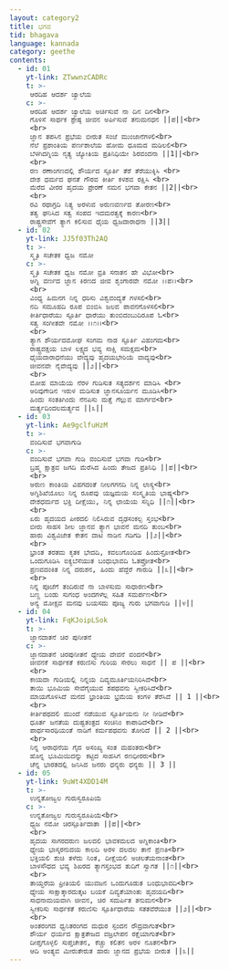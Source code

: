 ```yaml
---
layout: category2
title: ಭಗವ
tid: bhagava
language: kannada
category: geethe
contents:
  - id: 01
    yt-link: ZTwwnzCADRc
    t: >-
     ಆರದಿಹ ಆದರ್ಶ ಜ್ವಾಲೆಯ
    c: >-
     ಆರದಿಹ ಆದರ್ಶ ಜ್ವಾಲೆಯ ಅರ್ಚಿಸುವೆ ನಾ ದಿನ ದಿನ<br>
     ಗೊಳಿಸೆ ಸಾರ್ಥಕ ಶ್ರೇಷ್ಠ ಜೀವನ ಅರ್ಪಿಸುವೆ ತನುಮನಧನ ||ಪ||<br>
     <br>
     ಜ್ಞಾನ ತಪಸಿನ ಪ್ರಭೆಯ ಬೀರುತ ಸಂಜೆ ಮುಂಜಾನೆಗಳಲಿ<br>
     ನೆಲೆ ಪ್ರಶಾಂತಿಯ ಪರ್ಣಶಾಲೆಯ ಹೋಮ ಧೂಮದ ಮಡಿಲಲಿ<br>
     ಬೆಳಗಿದಗ್ನಿಯ ನೃತ್ಯ ಜ್ಯೋತಿಯ ಪ್ರತಿನಿಧಿಯೇ ಶಿರವಂದನಾ ||1||<br>
     <br>
     ರಣ ರಣಾಂಗಣದಲ್ಲಿ ಶೌರ್ಯದ ಸ್ಫೂರ್ತಿ ತೆರೆ ತೆರೆಯುಕ್ಕಿಸಿ <br>
     ದೇಶ ಧರ್ಮದ ಘನತೆ ಗೌರವ ಕೀರ್ತಿ ಕಳಶವ ರಕ್ಷಿಸಿ <br>
     ಮೆರೆದ ವೀರರ ಹೃದಯ ಪ್ರೇರಣೆ ನಮನ ಭಗವಾ ಕೇತನ ||2||<br>
     <br>
     ರವಿ ರಥಾಗ್ರದಿ ನಿತ್ಯ ಅರಳುವ ಅರುಣವರ್ಣದ ತೋರಣ<br>
     ತತ್ವ ಘನಿಸಿದ ಸತ್ವ ಸಂಪದ ಇದಮರತ್ವಕ್ಕೆ ಕಾರಣ<br>
     ರಾಷ್ಟ್ರಸೇವೆಗೆ ತ್ಯಾಗ ಕಲಿಸುವ ಧೈಯ ಧ್ವಜದಾರಾಧನಾ ||3||
  - id: 02
    yt-link: JJ5f03Th2AQ
    t: >-
     ಸ್ಮೃತಿ ಸಚೇತಕ ಧ್ವಜ ನಮೋ
    c: >-
     ಸ್ಮೃತಿ ಸಚೇತಕ ಧ್ವಜ ನಮೋ ವ್ರತಿ ಸನಾತನ ಹೇ ವಿಭೋ<br>
     ಅಗ್ನಿ ವರ್ಣದ ಜ್ಞಾನ ಕಿರಣದ ಜೀವ ಶೃಂಗಾರವೇ ನಮೋ ।।ಪ।।<br>
     <br>
     ವಿಂಧ್ಯ ಹಿಮನಗ ನಿನ್ನ ಧರಿಸು ವಿಶ್ವವಂದ್ಯತೆ ಗಳಸಲಿ<br>
     ನದಿ ಸಮೂಹದಿ ರೂಪ ಬಿಂಬಿಸಿ ಜಲವ ಪಾವನಗೊಳಸಲಿ<br>
     ಕೀರ್ತಿಧಾರೆಯು ಸ್ಫೂರ್ತಿ ಧಾರೆಯು ತುಂಬಿದಂಬುದಿರೂಪ ಓ<br>
     ಸತ್ವ ಸಂಗೀತವೇ ನಮೋ ।।೧।।<br>
     <br>
     ತ್ಯಾಗ ಶೌರ್ಯದಮೋಘ ಸಂಗಮ ನಾಡ ಸ್ಫೂರ್ತಿ ವಿಹಂಗಮ<br>
     ರಾಷ್ಟ್ರದಕ್ಷಯ ಬಾಳ ಲಕ್ಷ್ಯದ ಭವ್ಯ ಸಾಕ್ಷಿ ಸಮಕ್ಷಮ<br>
     ಧೈಯದಾರಾಧನೆಯು ವೇದ್ಯವು ಹೃದಯಭೇರಿಯೆ ವಾದ್ಯವು<br>
     ಜೀವನವೇ ನೈವೇದ್ಯವು ||೨||<br>
     <br>
     ಮೋಹ ಮಾಯೆಯ ನೆರಳ ಗುಡಿಸುತ ಸತ್ಯದರ್ಶನ ಮಾಡಿಸಿ <br>
     ಅರಿವುಗೇಡಿನ ಇರುಳ ಮಡಿಸುತ ಜ್ಞಾನಸೂರ್ಯನ ಮೂಡಿಸಿ<br>
     ಹಿಂದು ಸಂತತಿಗಿಂದು ನೆನಪಿಸು ಮತ್ತೆ ಗೆಲ್ಲುವ ಮಾರ್ಗವ<br>
     ಮರ್ತ್ಯದಿಂದಲಮರ್ತ್ಯವ ||೩||
  - id: 03
    yt-link: Ae9gclfuHzM
    t: >-
     ವಂದಿಸುವೆ ಭಗವಾಗುಡಿ
    c: >-
     ವಂದಿಸುವೆ ಭಗವಾ ಗುಡಿ ವಂದಿಸುವೆ ಭಗವಾ ಗುಡಿ<br>
     ಬ್ರಹ್ಮ ಕ್ಷಾತ್ರವ ಜಗದಿ ಮೆರೆಸಿದ ಹಿಂದು ತೇಜದ ಪ್ರತಿನಿಧಿ ||ಪ||<br>
     <br>
     ಅರುಣ ಕಾಂತಿಯ ವಿಹಗದಂತೆ ನೀಲಗಗನದಿ ನಿನ್ನ ಲಾಸ್ಯ<br>
     ಅಗ್ನಿಶಿಖೆಯೊಲು ನಿನ್ನ ರೂಪವು ಯಜ್ಞಮಯ ಸಂಸ್ಕೃತಿಯ ಭಾಷ್ಯ<br>
     ದೇಶಧರ್ಮದ ಭಕ್ತಿ ದೀಕ್ಷೆಯು, ನಿನ್ನ ಛಾಯೆಯ ಸನ್ನಿಧಿ ||೧||<br>
     <br>
     ಏರು ಹೃದಯದ ಪೀಠದಲಿ ನಿಲಿಸಿರುವ ದೃಢಸಂಕಲ್ಪ ಸ್ತಂಭ<br>
     ಬೀರು ಸಾಹಸ ಶೀಲ ಜ್ಞಾನವ ತ್ಯಾಗ ಭಾವನೆ ಮನದಿ ತುಂಬ<br>
     ಹಾರು ವಿಶ್ವವಿಜೇತ ಕೇತನ ದಾಟಿ ನಾಡಿನ ಗಡಿಗಡಿ ||೨||<br>
     <br>
     ಭ್ರಾಂತ ತರತಮ ಕೃತಕ ಭೇದದಿ, ಕವಲುಗೊಂಡಿಹ ಹಿಂದುಸ್ರೋತ<br>
     ಒಂದುಗೂಡಿಸಿ ಐಕ್ಯಬೆಸೆಯುತ ಬಂಧುಭಾವದಿ ಓತಪ್ರೋತ<br>
     ಪ್ರಣವದಂಕಿತ ನಿನ್ನ ದರುಶನ, ಹಿಂದು ಹೆದ್ದೆರೆ ಗಾರುಡಿ ||೩||<br>
     <br>
     ನಿನ್ನ ಪೂಜೆಗೆ ತಂದಿರುವೆ ನಾ ಬಾಳಸುಮ ಸಾಧಾರಣ<br>
     ಬಣ್ಣ ಬಂಡು ಸುಗಂಧ ಅಂದಗಳೆಲ್ಲ ಸಹಿತ ಸಮರ್ಪಣ<br>
     ಅನ್ಯ ಮೋಕ್ಷವ ಮನವು ಬಯಸದು ಪೂಜ್ಯ ಗುರು ಭಗವಾಗುಡಿ ||೪||
  - id: 04
    yt-link: FqKJoipLSok
    t: >-
     ಜ್ಞಾನದಾತನೆ ಚಿರ ಪುನೀತನೆ
    c: >-
     ಜ್ಞಾನದಾತನೆ ಚಿರಪುನೀತನೆ ಧ್ಯೇಯ ದೇವನೆ ವಂದನೆ<br>
     ಜೀವನಕೆ ಸಾರ್ಥಕತೆ ಕರುಣಿಸು ಗುರಿಯ ಸೇರಲು ಸಾಧನೆ || ಪ ||<br>
     <br>
     ಕಾಯದಾ ಗುಡಿಯಲ್ಲಿ ನಿನ್ನಯ ದಿವ್ಯಮೂರ್ತಿಯನಿರಿಸಿದೆ<br>
     ತಾಯಿ ಭೂಮಿಯ ಸೇವೆಗೈಯುವ ಶಪಥವನು ಸ್ವೀಕರಿಸಿದೆ<br>
     ಮಾಯಗೊಳಿಸಿದೆ ಮನದ ಭ್ರಾಂತಿಯ ಭ್ರಮೆಯ ಕಂಗಳ ತೆರೆಸಿದೆ || 1 ||<br>
     <br>
     ಕೀರ್ತಿಪಥದಲಿ ಮುಂದೆ ನಡೆಯುವ ಸ್ಫೂರ್ತಿಯನು ನೀ ನೀಡಿದೆ<br>
     ಧೂರ್ತ ಜನತೆಯ ದುಷ್ಟತಂತ್ರದ ಸಂಚಿನಿಂ ಕಾಪಾಡಿದೆ<br>
     ಪಾರ್ಥಸಾರಥಿಯಂತೆ ನಾಡಿಗೆ ಕರ್ಮಪಥವನು ತೋರಿದೆ || 2 ||<br>
     <br>
     ನಿನ್ನ ಆರಾಧನೆಯ ಗೈದ ಅಸಂಖ್ಯ ಸಂತ ಮಹಂತರು<br>
     ಹೊನ್ನ ಭೂಮಿಯಿದನ್ನು ಕಟ್ಟಿದ ಸಾಹಸಿಗ ರಣಧೀರರು<br>
     ಚೆನ್ನ ಭಾರತದಲ್ಲಿ ಜನಿಸಿದ ಜನರು ಧನ್ಯರು ಧನ್ಯರು || 3 ||
  - id: 05
    yt-link: 9uWt4XDD14M
    t: >-
     ಉನ್ನತೋಜ್ವಲ ಗುರುಸ್ವರೂಪಿಯೆ
    c: >-
     ಉನ್ನತೋಜ್ವಲ ಗುರುಸ್ವರೂಪಿಯೆ<br>
     ಧ್ವಜ ನಮೋ ಚಿರಸ್ಪೂರ್ತಿದಾತಾ ||ಪ||<br>
     <br>
     ಹೃದಯ ಸಾಗರದರುಣ ಜಲದಲಿ ಭಾವಕಮಲದ ಅಗ್ನಿಕಾಂತಿ<br>
     ಧ್ಯೇಯ ಭಾಸ್ಕರನುದಯ ಕಾಲದಿ ಅರಳಿ ದಲದಲ ತಾನೆ ಪ್ರಣತಿ<br>
     ಭಕ್ತಿಯಲಿ ಶುಚಿ ತಳೆದು ನಿಂತ, ದೀಕ್ಷೆಯಲಿ ಅಚಲತೆಯನಾಂತ<br>
     ಬಾಳಸೌಧದ ಭವ್ಯ ಶಿಖರದ ತ್ಯಾಗಸ್ತಂಭದ ತುದಿಗೆ ಸ್ವಾಗತ ||೧||<br>
     <br>
     ತಾಯ್ಧರೆಯ ಪ್ರೀತಿಯಲಿ ಯುವಜನ ಒಂದುಗೂಡುತ ಬಂಧುಭಾವದಿ<br>
     ಧ್ಯೇಯ ಸಾಕ್ಷಾತ್ಕಾರದುತ್ಕಟ ಬಯಕೆ ದಿವ್ಯತೆಯಾಂತು ಹೃದಯದಿ<br>
     ಸಾಧನಾಮಯವಾಗಿ ಜೀವನ, ಚಿರ ಸಮರ್ಪಿತ ತನುಮನ<br>
     ಸ್ವೀಕರಿಸು ಸಾರ್ಥಕತೆ ಕರುಣಿಸು ಸ್ಪೂರ್ತಿಧಾರೆಯ ಸತತವೆರೆಯುತ ||೨||<br>
     <br>
     ಅಂತರಂಗದ ಧ್ವನಿತರಂಗದ ಮಧುರ ಸ್ಪಂದನ ರೌದ್ರವಾಗುತೆ<br>
     ಶೌರ್ಯ ಧರ್ಯದ ಕ್ಷಾತ್ರತೇಜದ ವಜ್ರಲೇಪನ ರಕ್ಷೆಯಾಗುತೆ<br>
     ದೀಪ್ತಗೊಳ್ಳಲಿ ಸುಪ್ತಚೇತನ, ಕೆಚ್ಚು ಕಲಿತನ ಅರಳಿ ನೂತನ<br>
     ಆದಿ ಅಂತ್ಯವ ಮೀರುತೇರುತ ಹಾರು ಜ್ಞಾನದ ಪ್ರಭೆಯ ಬೀರುತ ||೩||
---
```

